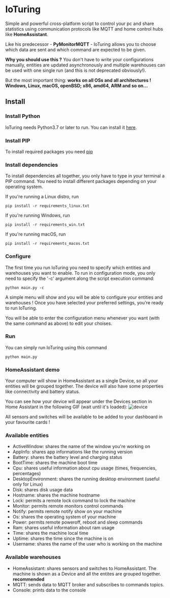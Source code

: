# IoTuring

Simple and powerful cross-platform script to control your pc and share statistics using communication protocols like MQTT and home control hubs like **HomeAssistant**.

Like his predecessor - **PyMonitorMQTT** - IoTuring allows you to choose which data are sent and which command are expected to be given. 

**Why you should use this ?** You don't have to write your configurations manually, entities are updated asynchronously and multiple warehouses can be used with one single run (and this is not deprecated obviously!). 

But the most important thing: **works on all OSs and all architectures ! Windows, Linux, macOS, openBSD; x86, amd64, ARM and so on...**

## Install

### Install Python

IoTuring needs Python3.7 or later to run.
You can install it [here](https://www.python.org/downloads/).

### Install PIP

To install required packages you need [pip](https://www.makeuseof.com/tag/install-pip-for-python/)

### Install dependencies

To install dependencies all together, you only have to type in your terminal a PIP command.
You need to install different packages depending on your operating system.

If you're running a Linux distro, run 

```
pip install -r requirements_linux.txt
```

If you're running Windows, run 

```
pip install -r requirements_win.txt
```

If you're running macOS, run 

```
pip install -r requirements_macos.txt
```

### Configure

The first time you run IoTuring you need to specify which entities and warehouses you want to enable.
To run in configuration mode, you only need to specify the '-c' argument along the script execution command:

```
python main.py -c
```

A simple menu will show and you will be able to configure your entities and warehouses !
Once you have selected your preferred settings, you're ready to run IoTuring.

You will be able to enter the configuration menu whenever you want (with the same command as above) to edit your choises.

### Run 

You can simply run IoTuring using this command

```
python main.py
```

### HomeAssistant demo

Your computer will show in HomeAssistant as a single Device, so all your entities will be grouped together. 
The device will also have some properties like connectivity and battery status.

You can see how your device will appear under the Devices section in Home Assistant in the following GIF (wait until it's loaded):
![device](https://user-images.githubusercontent.com/12238652/187725698-dafceb9c-c746-4a84-9b2c-caf5ea46a802.gif)

All sensors and switches will be available to be added to your dashboard in your favourite cards !

### Available entities

- ActiveWindow: shares the name of the window you're working on
- AppInfo: shares app informations like the running version
- Battery: shares the battery level and charging status
- BootTime: shares the machine boot time
- Cpu: shares useful information about cpu usage (times, frequencies, percentages) 
- DesktopEnvironment: shares the running desktop environment (useful only for Linux)
- Disk: shares disk usage data
- Hostname: shares the machine hostname
- Lock: permits a remote lock command to lock the machine
- Monitor: permits remote monitors control commands
- Notify: permits remote notify show on your machine
- Os: shares the operating system of your machine
- Power: permits remote poweroff, reboot and sleep commands
- Ram: shares useful information about ram usage
- Time: shares the machine local time
- Uptime: shares the time since the machine is on
- Username: shares the name of the user who is working on the machine

### Available warehouses

- HomeAssistant: shares sensors and switches to HomeAssistant. The machine is shown as a Device and all the entites are grouped together. **recommended**
- MQTT: sends data to MQTT broker and subscribes to commands topics.
- Console: prints data to the console
